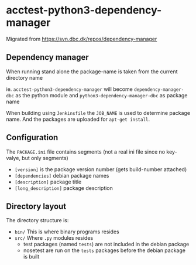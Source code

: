 # acctest-python3-dependency-manager

Migrated from https://svn.dbc.dk/repos/dependency-manager


## Dependency manager

When running stand alone the package-name is taken from the current directory name

ie. `acctest-python3-dependency-manager` will become `dependency-manager-dbc` as the python module and `python3-dependency-manager-dbc` as package name

When building using `Jenkinsfile` the `JOB_NAME` is used to determine package name.
And the packages are uploaded for `apt-get install`.

## Configuration

The `PACKAGE.ini` file contains segments (not a real ini file since no key-valye, but only segments)

 * `[version]`
    is the package version number (gets build-number attached)
 *  `[dependencies]`
    debian package names
 * `[description]`
    package title
 * `[long_description]`
    package description

## Directory layout

The directory structure is:

 * `bin/`
  This is where binary programs resides
 * `src/`
  Where `.py` modules resides
   * test packages (named `tests`) are not included in the debian package
   * nosetest are run on the `tests` packages before the debian package is built
